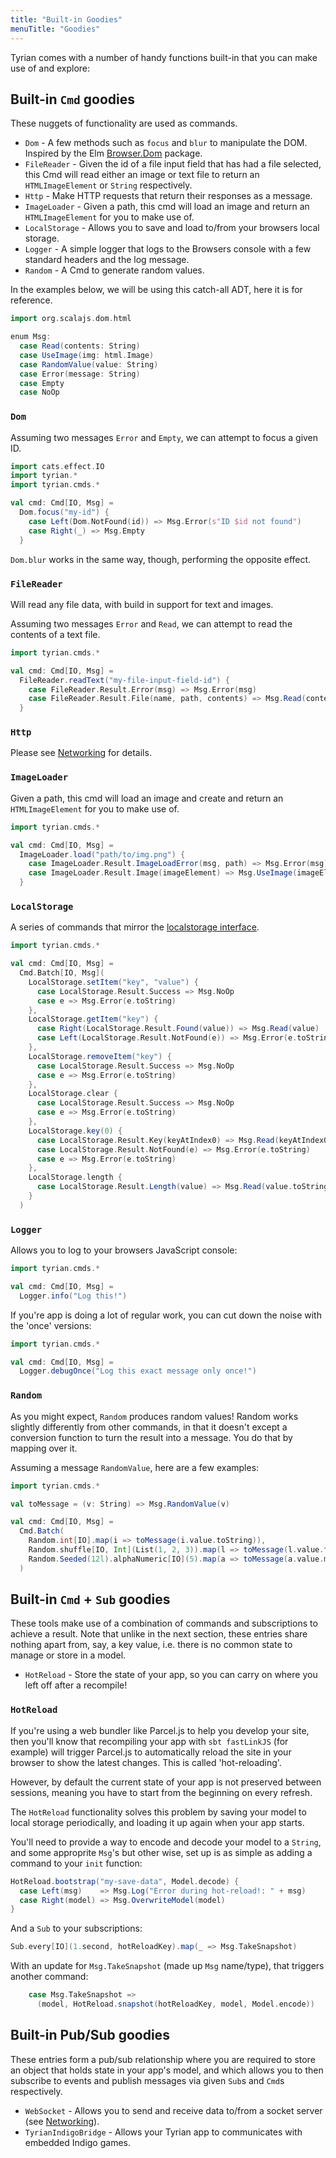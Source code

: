 ```yaml
---
title: "Built-in Goodies"
menuTitle: "Goodies"
---
```


Tyrian comes with a number of handy functions built-in that you can make use of and explore:

## Built-in `Cmd` goodies

These nuggets of functionality are used as commands.

- `Dom` - A few methods such as `focus` and `blur` to manipulate the DOM. Inspired by the Elm [Browser.Dom](https://package.elm-lang.org/packages/elm/browser/latest/Browser.Dom) package.
- `FileReader` - Given the id of a file input field that has had a file selected, this Cmd will read either an image or text file to return an `HTMLImageElement` or `String` respectively.
- `Http` - Make HTTP requests that return their responses as a message.
- `ImageLoader` - Given a path, this cmd will load an image and return an `HTMLImageElement` for you to make use of.
- `LocalStorage` - Allows you to save and load to/from your browsers local storage.
- `Logger` - A simple logger that logs to the Browsers console with a few standard headers and the log message.
- `Random` - A Cmd to generate random values.

In the examples below, we will be using this catch-all ADT, here it is for reference.

```scala mdoc:js:shared
import org.scalajs.dom.html

enum Msg:
  case Read(contents: String)
  case UseImage(img: html.Image)
  case RandomValue(value: String)
  case Error(message: String)
  case Empty
  case NoOp
```

### `Dom`

Assuming two messages `Error` and `Empty`, we can attempt to focus a given ID.

```scala mdoc:js:shared
import cats.effect.IO
import tyrian.*
import tyrian.cmds.*

val cmd: Cmd[IO, Msg] =
  Dom.focus("my-id") {
    case Left(Dom.NotFound(id)) => Msg.Error(s"ID $id not found")
    case Right(_) => Msg.Empty
  }
```

`Dom.blur` works in the same way, though, performing the opposite effect.

### `FileReader`

Will read any file data, with build in support for text and images.

Assuming two messages `Error` and `Read`, we can attempt to read the contents of a text file.

```scala mdoc:js
import tyrian.cmds.*

val cmd: Cmd[IO, Msg] =
  FileReader.readText("my-file-input-field-id") {
    case FileReader.Result.Error(msg) => Msg.Error(msg)
    case FileReader.Result.File(name, path, contents) => Msg.Read(contents)
  }
```

### `Http`

Please see [Networking](networking.md) for details.

### `ImageLoader`

Given a path, this cmd will load an image and create and return an `HTMLImageElement` for you to make use of.

```scala mdoc:js
import tyrian.cmds.*

val cmd: Cmd[IO, Msg] =
  ImageLoader.load("path/to/img.png") {
    case ImageLoader.Result.ImageLoadError(msg, path) => Msg.Error(msg)
    case ImageLoader.Result.Image(imageElement) => Msg.UseImage(imageElement)
  }
```

### `LocalStorage`

A series of commands that mirror the [localstorage interface](https://developer.mozilla.org/en-US/docs/Web/API/Window/localStorage).

```scala mdoc:js
import tyrian.cmds.*

val cmd: Cmd[IO, Msg] =
  Cmd.Batch[IO, Msg](
    LocalStorage.setItem("key", "value") {
      case LocalStorage.Result.Success => Msg.NoOp
      case e => Msg.Error(e.toString)
    },
    LocalStorage.getItem("key") {
      case Right(LocalStorage.Result.Found(value)) => Msg.Read(value)
      case Left(LocalStorage.Result.NotFound(e)) => Msg.Error(e.toString)
    },
    LocalStorage.removeItem("key") {
      case LocalStorage.Result.Success => Msg.NoOp
      case e => Msg.Error(e.toString)
    },
    LocalStorage.clear {
      case LocalStorage.Result.Success => Msg.NoOp
      case e => Msg.Error(e.toString)
    },
    LocalStorage.key(0) {
      case LocalStorage.Result.Key(keyAtIndex0) => Msg.Read(keyAtIndex0)
      case LocalStorage.Result.NotFound(e) => Msg.Error(e.toString)
      case e => Msg.Error(e.toString)
    },
    LocalStorage.length {
      case LocalStorage.Result.Length(value) => Msg.Read(value.toString)
    }
  )
```

### `Logger`

Allows you to log to your browsers JavaScript console:

```scala mdoc:js
import tyrian.cmds.*

val cmd: Cmd[IO, Msg] =
  Logger.info("Log this!")
```

If you're app is doing a lot of regular work, you can cut down the noise with the 'once' versions:

```scala mdoc:js
import tyrian.cmds.*

val cmd: Cmd[IO, Msg] =
  Logger.debugOnce("Log this exact message only once!")
```

### `Random`

As you might expect, `Random` produces random values! Random works slightly differently from other commands, in that it doesn't except a conversion function to turn the result into a message. You do that by mapping over it.

Assuming a message `RandomValue`, here are a few examples:

```scala mdoc:js
import tyrian.cmds.*

val toMessage = (v: String) => Msg.RandomValue(v)

val cmd: Cmd[IO, Msg] =
  Cmd.Batch(
    Random.int[IO].map(i => toMessage(i.value.toString)),
    Random.shuffle[IO, Int](List(1, 2, 3)).map(l => toMessage(l.value.toString)),
    Random.Seeded(12l).alphaNumeric[IO](5).map(a => toMessage(a.value.mkString))
  )
```

## Built-in `Cmd` + `Sub` goodies

These tools make use of a combination of commands and subscriptions to achieve a result. Note that unlike in the next section, these entries share nothing apart from, say, a key value, i.e. there is no common state to manage or store in a model.

- `HotReload` - Store the state of your app, so you can carry on where you left off after a recompile!

### `HotReload`

If you're using a web bundler like Parcel.js to help you develop your site, then you'll know that recompiling your app with `sbt fastLinkJS` (for example) will trigger Parcel.js to automatically reload the site in your browser to show the latest changes. This is called 'hot-reloading'.

However, by default the current state of your app is not preserved between sessions, meaning you have to start from the beginning on every refresh.

The `HotReload` functionality solves this problem by saving your model to local storage periodically, and loading it up again when your app starts.

You'll need to provide a way to encode and decode your model to a `String`, and some approprite `Msg`'s but other wise, set up is as simple as adding a command to your `init` function:

```scala
HotReload.bootstrap("my-save-data", Model.decode) {
  case Left(msg)    => Msg.Log("Error during hot-reload!: " + msg)
  case Right(model) => Msg.OverwriteModel(model)
}
```

And a `Sub` to your subscriptions:

```scala
Sub.every[IO](1.second, hotReloadKey).map(_ => Msg.TakeSnapshot)
```

With an update for `Msg.TakeSnapshot` (made up `Msg` name/type),  that triggers another command:

```scala
    case Msg.TakeSnapshot =>
      (model, HotReload.snapshot(hotReloadKey, model, Model.encode))
```

## Built-in Pub/Sub goodies

These entries form a pub/sub relationship where you are required to store an object that holds state in your app's model, and which allows you to then subscribe to events and publish messages via given `Sub`s and `Cmd`s respectively.

- `WebSocket` - Allows you to send and receive data to/from a socket server (see [Networking](networking.md)).
- `TyrianIndigoBridge` - Allows your Tyrian app to communicates with embedded Indigo games.
